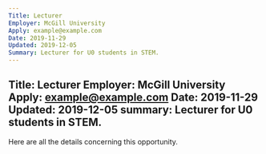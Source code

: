 ```yaml
---
Title: Lecturer
Employer: McGill University
Apply: example@example.com
Date: 2019-11-29
Updated: 2019-12-05
Summary: Lecturer for U0 students in STEM.
---
```

Title: Lecturer
Employer: McGill University
Apply: example@example.com
Date: 2019-11-29
Updated: 2019-12-05
summary: Lecturer for U0 students in STEM.
---


Here are all the details concerning this opportunity.
